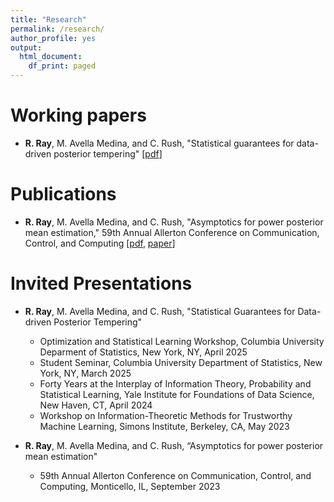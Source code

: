 ```yaml
---
title: "Research"
permalink: /research/
author_profile: yes
output:
  html_document:
    df_print: paged
---
```


# Working papers
* **R. Ray**, M. Avella Medina, and C. Rush, "Statistical guarantees for data-driven posterior tempering" [[pdf](https://rray123.github.io/files/Theoretical_guarantees_for_data_dependent_posterior_tempering-186.pdf)]

# Publications
* **R. Ray**, M. Avella Medina, and C. Rush, "Asymptotics for power posterior mean estimation," 59th Annual Allerton Conference on Communication, Control, and Computing [[pdf](https://arxiv.org/pdf/2310.07900), [paper](https://ieeexplore.ieee.org/document/10313460)]

# Invited Presentations
* **R. Ray**, M. Avella Medina, and C. Rush, "Statistical Guarantees for Data-driven Posterior Tempering"
    * Optimization and Statistical Learning Workshop, Columbia University Deparment of Statistics, New York, NY, April 2025
    * Student Seminar, Columbia University Department of Statistics, New York, NY, March 2025
    * Forty Years at the Interplay of Information Theory, Probability and Statistical Learning, Yale Institute for Foundations of Data Science, New Haven, CT, April 2024
    * Workshop on Information-Theoretic Methods for Trustworthy Machine Learning, Simons Institute, Berkeley, CA, May 2023
       
* **R. Ray**, M. Avella Medina, and C. Rush, “Asymptotics for power posterior mean estimation"
    * 59th Annual Allerton Conference on Communication, Control, and Computing, Monticello, IL, September 2023
